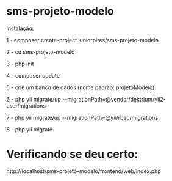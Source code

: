 # sms-projeto-modelo

Instalação:

1 - composer create-project juniorpires/sms-projeto-modelo

2 - cd sms-projeto-modelo 

3 - php init

4 - composer update

5 - crie um banco de dados (nome padrão: projetoModelo)

6 - php yii migrate/up --migrationPath=@vendor/dektrium/yii2-user/migrations

7 - php yii migrate/up --migrationPath=@yii/rbac/migrations

8 - php yii migrate


# Verificando se deu certo:   

http://localhost/sms-projeto-modelo/frontend/web/index.php

